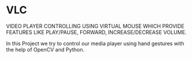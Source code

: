 # VLC
VIDEO PLAYER CONTROLLING USING VIRTUAL MOUSE  WHICH PROVIDE FEATURES LIKE PLAY/PAUSE, FORWARD, INCREASE/DECREASE VOLUME.

In this Project we try to control our media player using hand gestures with the help of OpenCV and Python.
